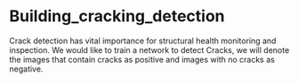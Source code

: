 # Building_cracking_detection
 Crack detection has vital importance for structural health monitoring and inspection. We would like to train a network to detect Cracks, we will denote the images that contain cracks as positive and images with no cracks as negative.
